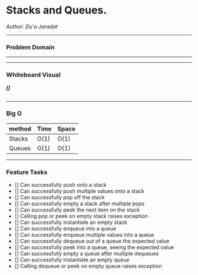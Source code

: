 # Stacks and Queues.


*Author: Du'a Jaradat*

---



### Problem Domain
******



---



### Whiteboard Visual

***[]***

![]()


---



### Big O

| method| Time | Space |
|------ | :----------- | :----------- |
|Stacks  | O(1) |O(1) |
|Queues  | O(1) |O(1) |

---

### Feature Tasks

- [] Can successfully push onto a stack
- [] Can successfully push multiple values onto a stack
- [] Can successfully pop off the stack
- [] Can successfully empty a stack after multiple pops
- [] Can successfully peek the next item on the stack
- [] Calling pop or peek on empty stack raises exception
- [] Can successfully instantiate an empty stack
- [] Can successfully enqueue into a queue
- [] Can successfully enqueue multiple values into a queue
- [] Can successfully dequeue out of a queue the expected value
- [] Can successfully peek into a queue, seeing the expected value
- [] Can successfully empty a queue after multiple dequeues
- [] Can successfully instantiate an empty queue
- [] Calling dequeue or peek on empty queue raises exception
